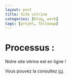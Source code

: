 ```yaml
---
layout: post
title: Site vitrine
categories: [blog, work]
tags: [projet, followup]
--- 
```

# Processus :

Notre site vitrine est en ligne ! 

Vous pouvez la consultez [ici](https://ertoun.github.io/Site-vitrine-BTBBuddy/solution/landing.html "Site vitrine BTPBuddy").